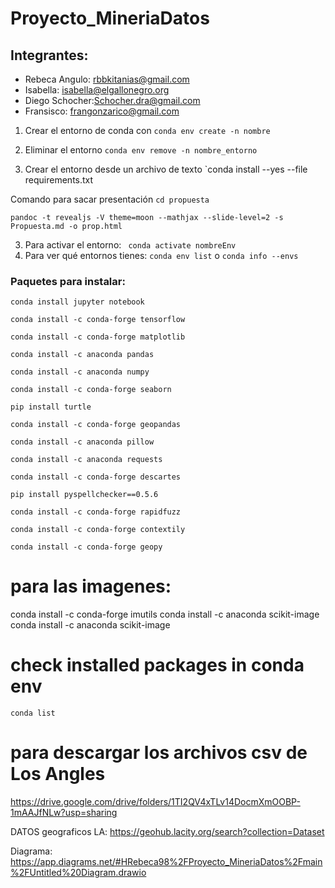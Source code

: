 # Proyecto_MineriaDatos
## Integrantes: 
- Rebeca Angulo: rbbkitanias@gmail.com
- Isabella: isabella@elgallonegro.org
- Diego Schocher:Schocher.dra@gmail.com
- Fransisco: frangonzarico@gmail.com

1. Crear el entorno de conda con 
`conda env create -n nombre`

2. Eliminar el entorno
`conda env remove -n nombre_entorno`

3. Crear el entorno desde un archivo de texto
`conda install --yes --file requirements.txt

Comando para sacar presentación
`cd propuesta`

```
pandoc -t revealjs -V theme=moon --mathjax --slide-level=2 -s Propuesta.md -o prop.html
```

3. Para activar el entorno: ` conda activate nombreEnv`
4. Para ver qué entornos tienes: `conda env list` o `conda info --envs`


### Paquetes para instalar:
`conda install jupyter notebook`

`conda install -c conda-forge tensorflow`

`conda install -c conda-forge matplotlib`

`conda install -c anaconda pandas`

`conda install -c anaconda numpy`

`conda install -c conda-forge seaborn`

`pip install turtle`

`conda install -c conda-forge geopandas`

`conda install -c anaconda pillow`

`conda install -c anaconda requests`

`conda install -c conda-forge descartes`

`pip install pyspellchecker==0.5.6`

`conda install -c conda-forge rapidfuzz`

`conda install -c conda-forge contextily`

`conda install -c conda-forge geopy`

# para las imagenes:
conda install -c conda-forge imutils
conda install -c anaconda scikit-image
conda install -c anaconda scikit-image

# check installed packages in conda env 
`conda list`

# para descargar los archivos csv de Los Angles
https://drive.google.com/drive/folders/1TI2QV4xTLv14DocmXmOOBP-1mAAJfNLw?usp=sharing

DATOS geograficos LA: https://geohub.lacity.org/search?collection=Dataset

Diagrama: https://app.diagrams.net/#HRebeca98%2FProyecto_MineriaDatos%2Fmain%2FUntitled%20Diagram.drawio
